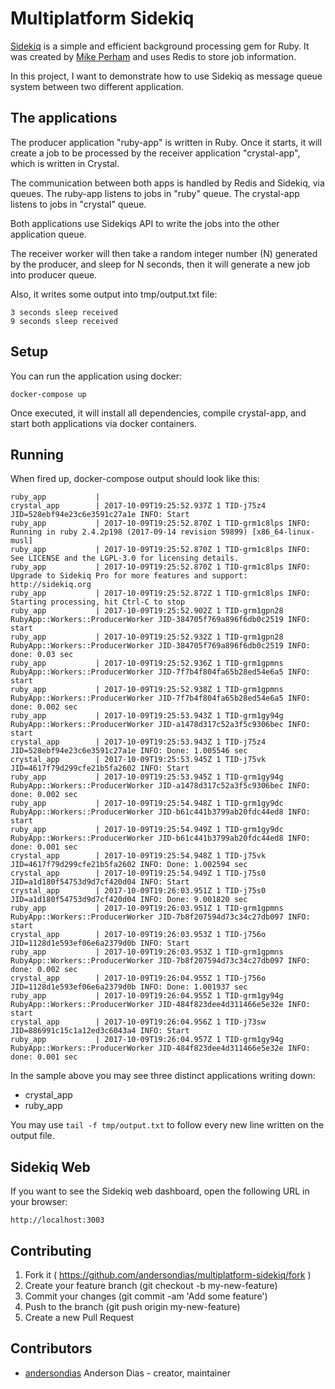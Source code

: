 # Multiplatform Sidekiq 

[Sidekiq](http://sidekiq.org) is a simple and efficient background processing gem for Ruby. It was created by [Mike Perham](https://github.com/mperham) and uses Redis to store job information.

In this project, I want to demonstrate how to use Sidekiq as message queue system between two different application.

## The applications

The producer application "ruby-app" is written in Ruby. Once it starts, it will create a job to be processed by the receiver application "crystal-app", which is written in Crystal.

The communication between both apps is handled by Redis and Sidekiq, via queues. The ruby-app listens to jobs in "ruby" queue. The crystal-app listens to jobs in "crystal" queue.

Both applications use Sidekiqs API to write the jobs into the other application queue.

The receiver worker will then take a random integer number (N) generated by the producer, and sleep for N seconds, then it will generate a new job into producer queue.

Also, it writes some output into tmp/output.txt file:

```
3 seconds sleep received
9 seconds sleep received
```

## Setup

You can run the application using docker:

`docker-compose up`

Once executed, it will install all dependencies, compile crystal-app, and start both applications via docker containers.

## Running

When fired up, docker-compose output should look like this:

```
ruby_app           | 
crystal_app        | 2017-10-09T19:25:52.937Z 1 TID-j75z4  JID=528ebf94e23c6e3591c27a1e INFO: Start
ruby_app           | 2017-10-09T19:25:52.870Z 1 TID-grm1c8lps INFO: Running in ruby 2.4.2p198 (2017-09-14 revision 59899) [x86_64-linux-musl]
ruby_app           | 2017-10-09T19:25:52.870Z 1 TID-grm1c8lps INFO: See LICENSE and the LGPL-3.0 for licensing details.
ruby_app           | 2017-10-09T19:25:52.870Z 1 TID-grm1c8lps INFO: Upgrade to Sidekiq Pro for more features and support: http://sidekiq.org
ruby_app           | 2017-10-09T19:25:52.872Z 1 TID-grm1c8lps INFO: Starting processing, hit Ctrl-C to stop
ruby_app           | 2017-10-09T19:25:52.902Z 1 TID-grm1gpn28 RubyApp::Workers::ProducerWorker JID-384705f769a896f6db0c2519 INFO: start
ruby_app           | 2017-10-09T19:25:52.932Z 1 TID-grm1gpn28 RubyApp::Workers::ProducerWorker JID-384705f769a896f6db0c2519 INFO: done: 0.03 sec
ruby_app           | 2017-10-09T19:25:52.936Z 1 TID-grm1gpmns RubyApp::Workers::ProducerWorker JID-7f7b4f804fa65b28ed54e6a5 INFO: start
ruby_app           | 2017-10-09T19:25:52.938Z 1 TID-grm1gpmns RubyApp::Workers::ProducerWorker JID-7f7b4f804fa65b28ed54e6a5 INFO: done: 0.002 sec
ruby_app           | 2017-10-09T19:25:53.943Z 1 TID-grm1gy94g RubyApp::Workers::ProducerWorker JID-a1478d317c52a3f5c9306bec INFO: start
crystal_app        | 2017-10-09T19:25:53.943Z 1 TID-j75z4  JID=528ebf94e23c6e3591c27a1e INFO: Done: 1.005546 sec
crystal_app        | 2017-10-09T19:25:53.945Z 1 TID-j75vk  JID=4617f79d299cfe21b5fa2602 INFO: Start
ruby_app           | 2017-10-09T19:25:53.945Z 1 TID-grm1gy94g RubyApp::Workers::ProducerWorker JID-a1478d317c52a3f5c9306bec INFO: done: 0.002 sec
ruby_app           | 2017-10-09T19:25:54.948Z 1 TID-grm1gy9dc RubyApp::Workers::ProducerWorker JID-b61c441b3799ab20fdc44ed8 INFO: start
ruby_app           | 2017-10-09T19:25:54.949Z 1 TID-grm1gy9dc RubyApp::Workers::ProducerWorker JID-b61c441b3799ab20fdc44ed8 INFO: done: 0.001 sec
crystal_app        | 2017-10-09T19:25:54.948Z 1 TID-j75vk  JID=4617f79d299cfe21b5fa2602 INFO: Done: 1.002594 sec
crystal_app        | 2017-10-09T19:25:54.949Z 1 TID-j75s0  JID=a1d180f54753d9d7cf420d04 INFO: Start
crystal_app        | 2017-10-09T19:26:03.951Z 1 TID-j75s0  JID=a1d180f54753d9d7cf420d04 INFO: Done: 9.001820 sec
ruby_app           | 2017-10-09T19:26:03.951Z 1 TID-grm1gpmns RubyApp::Workers::ProducerWorker JID-7b8f207594d73c34c27db097 INFO: start
crystal_app        | 2017-10-09T19:26:03.953Z 1 TID-j756o  JID=1128d1e593ef06e6a2379d0b INFO: Start
ruby_app           | 2017-10-09T19:26:03.953Z 1 TID-grm1gpmns RubyApp::Workers::ProducerWorker JID-7b8f207594d73c34c27db097 INFO: done: 0.002 sec
crystal_app        | 2017-10-09T19:26:04.955Z 1 TID-j756o  JID=1128d1e593ef06e6a2379d0b INFO: Done: 1.001937 sec
ruby_app           | 2017-10-09T19:26:04.955Z 1 TID-grm1gy94g RubyApp::Workers::ProducerWorker JID-484f823dee4d311466e5e32e INFO: start
crystal_app        | 2017-10-09T19:26:04.956Z 1 TID-j73sw  JID=886991c15c1a12ed3c6043a4 INFO: Start
ruby_app           | 2017-10-09T19:26:04.957Z 1 TID-grm1gy94g RubyApp::Workers::ProducerWorker JID-484f823dee4d311466e5e32e INFO: done: 0.001 sec
```

In the sample above you may see three distinct applications writing down:
- crystal_app
- ruby_app

You may use `tail -f tmp/output.txt` to follow every new line written on the output file.

## Sidekiq Web

If you want to see the Sidekiq web dashboard, open the following URL in your browser:

`http://localhost:3003`

## Contributing

1. Fork it ( https://github.com/andersondias/multiplatform-sidekiq/fork )
2. Create your feature branch (git checkout -b my-new-feature)
3. Commit your changes (git commit -am 'Add some feature')
4. Push to the branch (git push origin my-new-feature)
5. Create a new Pull Request

## Contributors

- [andersondias](https://github.com/andersondias) Anderson Dias - creator, maintainer
